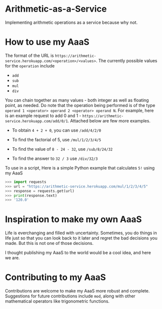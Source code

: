 # Arithmetic-as-a-Service
Implementing arithmetic operations as a service because why not.

# How to use my AaaS

The format of the URL is `https://arithmetic-service.herokuapp.com/<operation>/<values>`. The currently possible values for the `operation` include 

* `add`
* `sub`
* `mul`
* `div`

You can chain together as many values - both integer as well as floating point, as needed. Do note that the operation being performed is of the type `operand 1 <operator> operand 2 <operator> operand N`. For example, here is an example request to add
0 and 1 - `https://arithmetic-service.herokuapp.com/add/0/1`. Attached below are few more examples.

* To obtain `4 + 2 + 0`, you can use `/add/4/2/0`

* To find the factorial of 5, use `/mul/1/2/3/4/5`

* To find the value of `8 - 24 - 32`, use `/sub/8/24/32`

* To find the answer to `32 / 3` use `/div/32/3`

To use in a script, Here is a simple Python example that calculates `5!` using my AaaS

```Python
>>> import requests
>>> url = "https://arithmetic-service.herokuapp.com/mul/1/2/3/4/5"
>>> response = requests.get(url)
>>> print(response.text)
>>> '120.0'
```

# Inspiration to make my own AaaS

Life is everchanging and filled with uncertainty. Sometimes, you do things in life just so that you can look back to it later and regret the bad decisions you made. But this is not one of those decisions.

I thought publishing my AaaS to the world would be a cool idea, and here we are.

# Contributing to my AaaS

Contributions are welcome to make my AaaS more robust and complete. Suggestions for future contributions include `mod`, along with other mathematical operators like trigonometric functions.
